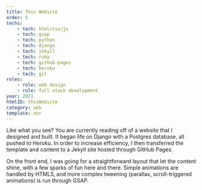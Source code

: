```yaml
---
title: This Website
order: 5
techs:
    - tech: html/css/js
    - tech: gsap
    - tech: python
    - tech: django
    - tech: jekyll
    - tech: ruby
    - tech: github-pages
    - tech: heroku
    - tech: git
roles:
    - role: web design
    - role: full stack development
year: 2021
htmlID: thisWebsite
category: web
template: nor
---
```

Like what you see? You are currently reading off of a website that I designed and built. It began life on Django with a Postgres database, all pushed to Heroku. In order to increase efficiency, I then transferred the template and content to a Jekyll site hosted through GitHub Pages. 

On the front end, I was going for a straightforward layout that let the content shine, with a few sparks of fun here and there. Simple animations are handled by HTML5, and more complex tweening (parallax, scroll-triggered animations) is run through GSAP.

